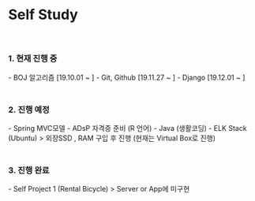 <h1><br>Self Study</br><h1>

<h3><br>1. 현재 진행 중</br></h3>
- BOJ 알고리즘 [19.10.01 ~ ]
- Git, Github [19.11.27 ~ ]
- Django [19.12.01 ~ ]

<h3><br>2. 진행 예정</br></h3>
- Spring MVC모델
- ADsP 자격증 준비 (R 언어)
- Java (생활코딩)
- ELK Stack (Ubuntu)
> 외장SSD , RAM 구입 후 진행 (현재는 Virtual Box로 진행)

<h3><br>3. 진행 완료</br></h3>
- Self Project 1 (Rental Bicycle)
> Server or App에 미구현
